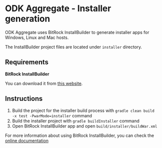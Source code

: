 # ODK Aggregate - Installer generation

ODK Aggregate uses BitRock InstallBuilder to generate installer apps for Windows, Linux and Mac hosts.

The InstallBuilder project files are located under `installer` directory.

## Requirements

**BitRock InstallBuilder**

You can download it from [this website](https://installbuilder.bitrock.com/).

## Instructions

1. Build the project for the installer build process with `gradle clean build -x test -PwarMode=installer` command
2. Build the installer project with `gradle buildInstaller` command
5. Open BitRock InstallBuilder app and open `build/installer/buildWar.xml`

For more information about using BitRock InstallBuilder, you can check the [online documentation](https://installbuilder.bitrock.com/docs/installbuilder-userguide/index.html)